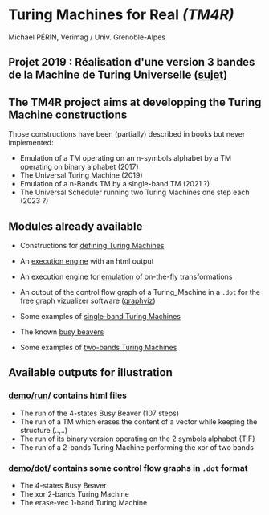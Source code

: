 # Turing Machines for Real *(TM4R)*

Michael PÉRIN, Verimag / Univ. Grenoble-Alpes

## Projet 2019 : Réalisation d'une version 3 bandes de la Machine de Turing Universelle ([sujet](src/Universal/README.md))

## The TM4R project aims at developping the Turing Machine constructions

Those constructions have been (partially) described in books but never implemented:

- Emulation of a TM operating on an n-symbols alphabet by a TM operating on binary alphabet (2017)
- The Universal Turing Machine (2019)
- Emulation of a n-Bands TM by a single-band TM (2021 ?)
- The Universal Scheduler running two Turing Machines one step each (2023 ?)


## Modules already available

- Constructions for [defining Turing Machines](src/Turing_Machine.ml)

- An [execution engine](src/Execution.ml) with an html output

- An execution engine for [emulation](src/Emulator.ml) of on-the-fly transformations

- An output of the control flow graph of a Turing_Machine in a `.dot` for the free graph vizualizer software ([graphviz](https://www.graphviz.org))

- Some examples of [single-band Turing Machines](/src/Turing_Machines/TM_Basic.ml)

- The known [busy beavers](/src/Turing_Machines/TM_Busy_Beaver.ml)

- Some examples of [two-bands Turing Machines](src/Turing_Machines/TM_2Bands.ml)


## Available outputs for illustration

### [demo/run/](demo/run/) contains html files

- The run of the 4-states Busy Beaver (107 steps)
- The run of a TM which erases the content of a vector while keeping the structure (..,..)
- The run of its binary version operating on the 2 symbols alphabet {T,F}
- The run of a 2-bands Turing Machine performing the xor of two bands


### [demo/dot/](demo/dot/) contains some control flow graphs in `.dot` format

- The 4-states Busy Beaver 
- The xor 2-bands Turing Machine
- The erase-vec 1-band Turing Machine 






